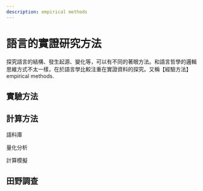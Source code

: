 ```yaml
---
description: empirical methods
---
```


# 語言的實證研究方法

探究語言的結構、發生起源、變化等，可以有不同的著眼方法。和語言哲學的邏輯思維方式不太一樣，在於語言學比較注重在實證資料的探究。又稱【經驗方法】empirical methods.

## 實驗方法







## 計算方法

語料庫

量化分析

計算模擬





## 田野調查

